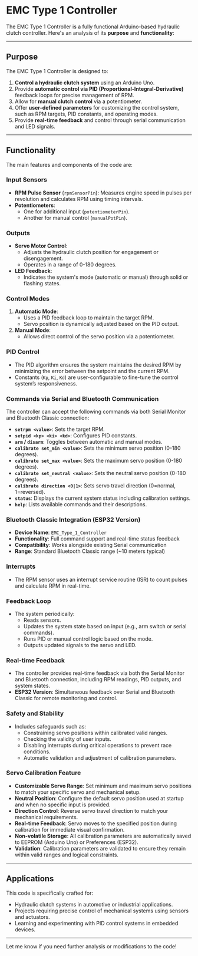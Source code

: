 # EMC Type 1 Controller

The EMC Type 1 Controller is a fully functional Arduino-based hydraulic clutch controller. Here's an analysis of its **purpose** and **functionality**:

---

## Purpose
The EMC Type 1 Controller is designed to:

1. **Control a hydraulic clutch system** using an Arduino Uno.
2. Provide **automatic control via PID (Proportional-Integral-Derivative)** feedback loops for precise management of RPM.
3. Allow for **manual clutch control** via a potentiometer.
4. Offer **user-defined parameters** for customizing the control system, such as RPM targets, PID constants, and operating modes.
5. Provide **real-time feedback** and control through serial communication and LED signals.

---

## Functionality
The main features and components of the code are:

### **Input Sensors**
- **RPM Pulse Sensor** (`rpmSensorPin`): Measures engine speed in pulses per revolution and calculates RPM using timing intervals.
- **Potentiometers**: 
  - One for additional input (`potentiometerPin`).
  - Another for manual control (`manualPotPin`).

### **Outputs**
- **Servo Motor Control**:
  - Adjusts the hydraulic clutch position for engagement or disengagement.
  - Operates in a range of 0-180 degrees.
- **LED Feedback**:
  - Indicates the system's mode (automatic or manual) through solid or flashing states.

### **Control Modes**
1. **Automatic Mode**:
   - Uses a PID feedback loop to maintain the target RPM.
   - Servo position is dynamically adjusted based on the PID output.
2. **Manual Mode**:
   - Allows direct control of the servo position via a potentiometer.

### **PID Control**
- The PID algorithm ensures the system maintains the desired RPM by minimizing the error between the setpoint and the current RPM.
- Constants (`Kp`, `Ki`, `Kd`) are user-configurable to fine-tune the control system’s responsiveness.

### **Commands via Serial and Bluetooth Communication**
The controller can accept the following commands via both Serial Monitor and Bluetooth Classic connection:
- **`setrpm <value>`**: Sets the target RPM.
- **`setpid <kp> <ki> <kd>`**: Configures PID constants.
- **`arm` / `disarm`**: Toggles between automatic and manual modes.
- **`calibrate set_min <value>`**: Sets the minimum servo position (0-180 degrees).
- **`calibrate set_max <value>`**: Sets the maximum servo position (0-180 degrees).
- **`calibrate set_neutral <value>`**: Sets the neutral servo position (0-180 degrees).
- **`calibrate direction <0|1>`**: Sets servo travel direction (0=normal, 1=reversed).
- **`status`**: Displays the current system status including calibration settings.
- **`help`**: Lists available commands and their descriptions.

### **Bluetooth Classic Integration (ESP32 Version)**
- **Device Name**: `EMC_Type_1_Controller`
- **Functionality**: Full command support and real-time status feedback
- **Compatibility**: Works alongside existing Serial communication
- **Range**: Standard Bluetooth Classic range (~10 meters typical)

### **Interrupts**
- The RPM sensor uses an interrupt service routine (ISR) to count pulses and calculate RPM in real-time.

### **Feedback Loop**
- The system periodically:
  - Reads sensors.
  - Updates the system state based on input (e.g., arm switch or serial commands).
  - Runs PID or manual control logic based on the mode.
  - Outputs updated signals to the servo and LED.

### **Real-time Feedback**
- The controller provides real-time feedback via both the Serial Monitor and Bluetooth connection, including RPM readings, PID outputs, and system states.
- **ESP32 Version**: Simultaneous feedback over Serial and Bluetooth Classic for remote monitoring and control.

### **Safety and Stability**
- Includes safeguards such as:
  - Constraining servo positions within calibrated valid ranges.
  - Checking the validity of user inputs.
  - Disabling interrupts during critical operations to prevent race conditions.
  - Automatic validation and adjustment of calibration parameters.

### **Servo Calibration Feature**
- **Customizable Servo Range**: Set minimum and maximum servo positions to match your specific servo and mechanical setup.
- **Neutral Position**: Configure the default servo position used at startup and when no specific input is provided.
- **Direction Control**: Reverse servo travel direction to match your mechanical requirements.
- **Real-time Feedback**: Servo moves to the specified position during calibration for immediate visual confirmation.
- **Non-volatile Storage**: All calibration parameters are automatically saved to EEPROM (Arduino Uno) or Preferences (ESP32).
- **Validation**: Calibration parameters are validated to ensure they remain within valid ranges and logical constraints.

---

## Applications
This code is specifically crafted for:
- Hydraulic clutch systems in automotive or industrial applications.
- Projects requiring precise control of mechanical systems using sensors and actuators.
- Learning and experimenting with PID control systems in embedded devices.

---

Let me know if you need further analysis or modifications to the code!